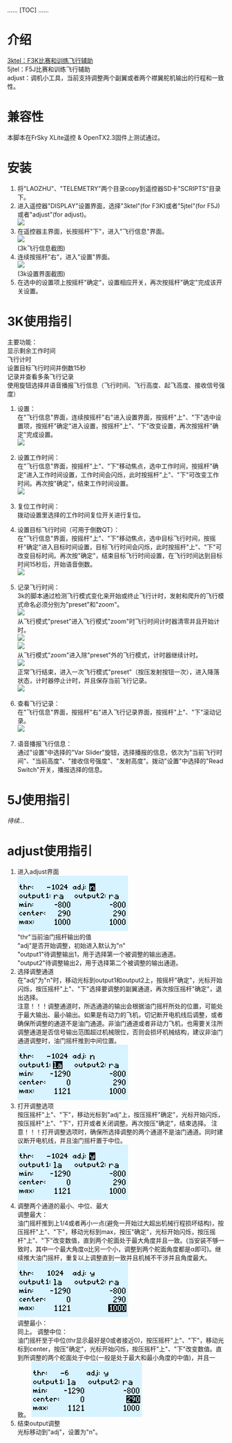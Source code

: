 
......
[TOC]
......

介绍
====
[3ktel：F3K比赛和训练飞行辅助](#f3k_usage)<br>
5jtel：F5J比赛和训练飞行辅助<br>
adjust：调机小工具，当前支持调整两个副翼或者两个襟翼舵机输出的行程和一致性。<br>


兼容性
====
本脚本在FrSky XLite遥控 & OpenTX2.3固件上测试通过。


安装
====
1. 将"LAOZHU"、"TELEMETRY"两个目录copy到遥控器SD卡"SCRIPTS"目录下。
2. 进入遥控器"DISPLAY"设置界面，选择"3ktel"(for F3K)或者"5jtel"(for F5J)或者"adjust"(for adjust)。<br>
![](https://gitee.com/dacaodi/laozhu_opentx_scripts/raw/master/document/screenshot_xlites_3k_install.png)
3. 在遥控器主界面，长按摇杆"下"，进入"飞行信息"界面。<br>![](https://gitee.com/dacaodi/laozhu_opentx_scripts/raw/master/document/screenshot_xlites_flightpage.png)<br>(3k飞行信息截图)
4. 连续按摇杆"右"，进入"设置"界面。<br>![](https://gitee.com/dacaodi/laozhu_opentx_scripts/raw/master/document/screenshot_xlites_3k_setting.png)<br>(3k设置界面截图)
5. 在选中的设置项上按摇杆"确定"，设置相应开关，再次按摇杆"确定"完成该开关设置。

<span id="f3k_usage">3K使用指引</span>
====
主要功能：<br>
显示剩余工作时间<br>
飞行计时<br>
设置目标飞行时间并倒数15秒<br>
记录并查看多条飞行记录<br>
使用旋钮选择并语音播报飞行信息（飞行时间、飞行高度、起飞高度、接收信号强度）<br>

1. 设置：<br>
在"飞行信息"界面，连续按摇杆"右"进入设置界面，按摇杆"上"、"下"选中设置项，按摇杆"确定"进入设置，按摇杆"上"、"下"改变设置，再次按摇杆"确定"完成设置。<br>
![](https://gitee.com/dacaodi/laozhu_opentx_scripts/raw/master/document/screenshot_xlites_3k_setting.png)

2. 设置工作时间：<br>
在"飞行信息"界面，按摇杆"上"、"下"移动焦点，选中工作时间，按摇杆"确定"进入工作时间设置，工作时间会闪烁，此时按摇杆"上"、"下"可改变工作时间。再次按"确定"，结束工作时间设置。<br>
![](https://gitee.com/dacaodi/laozhu_opentx_scripts/raw/master/document/screenshot_xlites_set_worktime.png)

3. 复位工作时间：<br>
拨动设置里选择的工作时间复位开关进行复位。

4. 设置目标飞行时间（可用于倒数QT）：<br>
在"飞行信息"界面，按摇杆"上"、"下"移动焦点，选中目标飞行时间，按摇杆"确定"进入目标时间设置，目标飞行时间会闪烁，此时按摇杆"上"、"下"可改变目标时间。再次按"确定"，结束目标飞行时间设置，在飞行时间达到目标时间15秒后，开始语音倒数。<br>
![](https://gitee.com/dacaodi/laozhu_opentx_scripts/raw/master/document/screenshot_xlites_set_dest_flighttime.png)

5. 记录飞行时间：<br>
3k的脚本通过检测飞行模式变化来开始或终止飞行计时，发射和爬升的飞行模式命名必须分别为"preset"和"zoom"。<br>
![](https://gitee.com/dacaodi/laozhu_opentx_scripts/raw/master/document/screenshot_xlites_flight_modes.png)<br>
从飞行模式"preset"进入飞行模式"zoom"时飞行时间计时器清零并且开始计时。<br>
![](https://gitee.com/dacaodi/laozhu_opentx_scripts/raw/master/document/screenshot_xlites_state_preset.png)<br>
![](https://gitee.com/dacaodi/laozhu_opentx_scripts/raw/master/document/screenshot_xlites_state_zoom.png)<br>
从飞行模式"zoom"进入除"preset"外的飞行模式，计时器继续计时。<br>
![](https://gitee.com/dacaodi/laozhu_opentx_scripts/raw/master/document/screenshot_xlites_state_flight.png)<br>
正常飞行结束，进入一次飞行模式"preset"（按压发射按钮一次），进入降落状态，计时器停止计时，并且保存当前飞行记录。<br>
![](https://gitee.com/dacaodi/laozhu_opentx_scripts/raw/master/document/screenshot_xlites_state_landed.png)<br>

6. 查看飞行记录：<br>
在"飞行信息"界面，按摇杆"右"进入飞行记录界面，按摇杆"上"、"下"滚动记录。<br>
![](https://gitee.com/dacaodi/laozhu_opentx_scripts/raw/master/document/screenshot_xlites_flight_records.png)<br>

7. 语音播报飞行信息：<br>
通过"设置"中选择的"Var Slider"旋钮，选择播报的信息，依次为"当前飞行时间"、"当前高度"、"接收信号强度"、"发射高度"。拨动"设置"中选择的"Read Switch"开关，播报选择的信息。

5J使用指引
====
*待续...*


adjust使用指引
====
1. 进入adjust界面<br>
![](document/screenshot_xlites_adjust.png)<br>
"thr"当前油门摇杆输出的值<br>
"adj"是否开始调整，初始进入默认为"n"<br>
"output1"待调整输出1，用于选择第一个被调整的输出通道。<br>
"output2"待调整输出2，用于选择第二个被调整的输出通道。<br>
2. 选择调整通道<br>
在"adj"为"n"时，移动光标到output1和output2上，按摇杆"确定"，光标开始闪烁，按压摇杆"上"、"下"选择要调整的副翼通道，再次按压摇杆"确定"，退出选择。<br>
注意！！！调整通道时，所选通道的输出会根据油门摇杆所处的位置，可能处于最大输出、最小输出。如果是有动力的飞机，切记断开电机线后调整，或者确保所调整的通道不是油门通道。非油门通道或者非动力飞机，也需要关注所调整通道是否信号输出范围超过机械限位，否则会损坏机械结构，建议非油门通道调整时，油门摇杆推到中间位置。<br>
![](document/screenshot_xlites_select_output.png)<br>
3. 打开调整选项<br>
按压摇杆"上"、"下"，移动光标到"adj"上，按压摇杆"确定"，光标开始闪烁，按压摇杆"上"、"下"，打开或者关闭调整。再次按压"确定"，结束选择。
注意！！！打开调整选项时，确保所选择调整的两个通道不是油门通道。同时建议断开电机线，并且油门摇杆置于中位。
![](document/screenshot_xlites_enable_adjust.png)<br>
4. 调整两个通道的最小、中位、最大<br>
调整最大：<br>
油门摇杆推到上1/4或者再小一点(避免一开始过大超出机械行程损坏结构)，按压摇杆"上"、"下"，移动光标到max，按压"确定"，光标开始闪烁，按压摇杆"上"、"下"改变数值，直到两个舵面处于最大角度并且一致。(当安装不够一致时，其中一个最大角度α比另一个小，调整到两个舵面角度都是α即可)。继续推大油门摇杆，重复以上调整直到一致并且机械不干涉并且角度最大。
![](document/screenshot_xlites_adjust_max.png)<br>
调整最小：<br>
同上。
调整中位：<br>
油门摇杆至于中位(thr显示最好是0或者接近0)，按压摇杆"上"、"下"，移动光标到center，按压"确定"，光标开始闪烁，按压摇杆"上"、"下"改变数值。直到所调整的两个舵面处于中位(一般是处于最大和最小角度的中值)，并且一致。
![](document/screenshot_xlites_adjust_center.png)<br>
5. 结束output调整<br>
光标移动到"adj"，设置为"n"。


